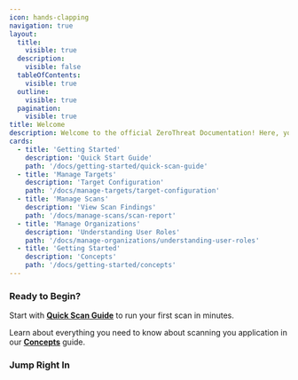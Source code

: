 ```yaml
---
icon: hands-clapping
navigation: true
layout:
  title:
    visible: true
  description:
    visible: false
  tableOfContents:
    visible: true
  outline:
    visible: true
  pagination:
    visible: true
title: Welcome
description: Welcome to the official ZeroThreat Documentation! Here, you'll find everything you need to utilize the full power of ZeroThreat's advanced security scanner. Our guide is designed for users of all experience levels, from newcomers to seasoned professionals.
cards:
  - title: 'Getting Started'
    description: 'Quick Start Guide'
    path: '/docs/getting-started/quick-scan-guide'
  - title: 'Manage Targets'
    description: 'Target Configuration'
    path: '/docs/manage-targets/target-configuration'
  - title: 'Manage Scans'
    description: 'View Scan Findings'
    path: '/docs/manage-scans/scan-report'
  - title: 'Manage Organizations'
    description: 'Understanding User Roles'
    path: '/docs/manage-organizations/understanding-user-roles'
  - title: 'Getting Started'
    description: 'Concepts'
    path: '/docs/getting-started/concepts'
---
```


### Ready to Begin?

Start with [**Quick Scan Guide**](/docs/getting-started/quick-scan-guide 'mention') to run your first scan in minutes.

Learn about everything you need to know about scanning you application in our [**Concepts**](/docs/getting-started/concepts 'mention') guide.

### Jump Right In

<HomePage />
